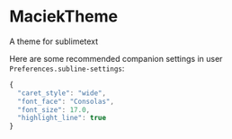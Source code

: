 MaciekTheme
===========

A theme for sublimetext


Here are some recommended companion settings in user `Preferences.subline-settings`:
  
```javascript
{
  "caret_style": "wide",
  "font_face": "Consolas",
  "font_size": 17.0,
  "highlight_line": true
}
```
